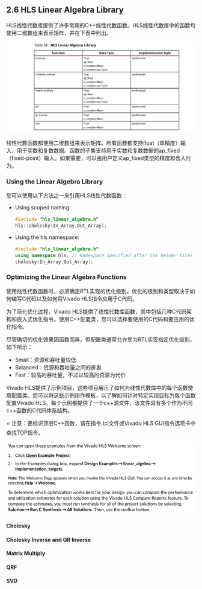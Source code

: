## 2.6 HLS Linear Algebra Library
HLS线性代数库提供了许多常用的C++线性代数函数。HLS线性代数库中的函数均使用二维数组来表示矩阵，并在下表中列出。

![](../images/t34.png)

线性代数函数都使用二维数组来表示矩阵。所有函数都支持float（单精度）输入，用于实数和复数数据。函数的子集支持用于实数和复数数据的ap_fixed（fixed-point）输入。如果需要，可以由用户定义ap_fixed类型的精度和舍入行为。

### Using the Linear Algebra Library
您可以使用以下方法之一来引用HLS线性代数函数：
- Using scoped naming:
  ```c++
  #include "hls_linear_algebra.h"
  hls::cholesky(In_Array,Out_Array);
  ```
- Using the hls namespace:
  ```c++
  #include "hls_linear_algebra.h"
  using namespace hls; // Namespace specified after the header files
  cholesky(In_Array,Out_Array);
  ```

### Optimizing the Linear Algebra Functions
使用线性代数函数时，必须确定RTL实现的优化级别。优化的级别和类型取决于如何编写C代码以及如何将Vivado HLS指令应用于C代码。

为了简化优化过程，Vivado HLS提供了线性代数库函数，其中包括几种C代码架构和嵌入式优化指令。使用C++配置类，您可以选择要使用的C代码和要应用的优化指令。

尽管确切的优化效果因函数而异，但配置类通常允许您为RTL实现指定优化级别，如下所示：
- Small：资源和吞吐量较低
- Balanced：资源和吞吐量之间的折衷
- Fast：较高的吞吐量，不过以较高的资源为代价

Vivado HLS提供了示例项目，这些项目展示了如何为线性代数库中的每个函数使用配置类。您可以将这些示例用作模板，以了解如何针对特定实现目标为每个函数配置Vivado HLS。每个示例都提供了一个c++源文件，该文件具有多个作为不同c++函数的C代码体系结构。

:star: 注意：要标识顶层C++函数，请在指令.tcl文件或Vivado HLS GUI指令选项卡中查找TOP指令。

![](../images/2-6-1.png)

#### Cholesky

#### Cholesky Inverse and QR Inverse

#### Matrix Multiply

#### QRF

#### SVD